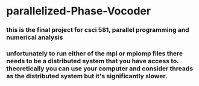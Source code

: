 # parallelized-Phase-Vocoder
### this is the final project for csci 581, parallel programming and numerical analysis

### unfortunately to run either of the mpi or mpiomp files there needs to be a distributed system that you have access to. theoretically you can use your computer and consider threads as the distributed system but it's significantly slower. 


